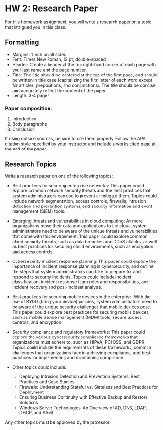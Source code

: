 # HW 2:  Research Paper 

For this homework assignment, you will write a research paper on a topic that intrigued you in this class.

## Formatting

- Margins: 1 inch on all sides
- Font: Times New Roman, 12 pt, double-spaced
- Header: Create a header at the top right-hand corner of each page with your last name and the page number.
- Title: The title should be centered at the top of the first page, and should be written in title case (capitalizing the first letter of each word except for articles, prepositions, and conjunctions). The title should be concise and accurately reflect the content of the paper.
- Length: 3-4 pages

### Paper composition:

1. Introduction
1. Body paragraphs
1. Conclusion

If using outside sources, be sure to cite them properly. Follow the APA citation style specified by your instructor and include a works cited page at the end of the paper.

## Research Topics

Write a research paper on one of the following topics:

- Best practices for securing enterprise networks: This paper could explore common network security threats and the best practices that system administrators can use to prevent or mitigate them. Topics could include network segmentation, access controls, firewalls, intrusion detection and prevention systems, and security information and event management (SIEM) tools.

- Emerging threats and vulnerabilities in cloud computing: As more organizations move their data and applications to the cloud, system administrators need to be aware of the unique threats and vulnerabilities that come with this environment. This paper could explore common cloud security threats, such as data breaches and DDoS attacks, as well as best practices for securing cloud environments, such as encryption and access controls.

- Cybersecurity incident response planning: This paper could explore the importance of incident response planning in cybersecurity, and outline the steps that system administrators can take to prepare for and respond to security incidents. Topics could include incident classification, incident response team roles and responsibilities, and incident recovery and post-incident analysis.

- Best practices for securing mobile devices in the enterprise: With the rise of BYOD (bring your device) policies, system administrators need to be aware of the unique security challenges that mobile devices pose. This paper could explore best practices for securing mobile devices, such as mobile device management (MDM) tools, secure access controls, and encryption.

- Security compliance and regulatory frameworks: This paper could explore the various cybersecurity compliance frameworks that organizations must adhere to, such as HIPAA, PCI DSS, and GDPR. Topics could include the requirements of these frameworks, common challenges that organizations face in achieving compliance, and best practices for implementing and maintaining compliance.

- Other topics could include:
    - Deploying Intrusion Detection and Prevention Systems: Best Practices and Case Studies
    - Firewalls: Understanding Stateful vs. Stateless and Best Practices for Deployment
    - Ensuring Business Continuity with Effective Backup and Restore Solutions
    - Windows Server Technologies: An Overview of AD, DNS, LDAP, DHCP, and SAML

Any other topics must be approved by the professor.







